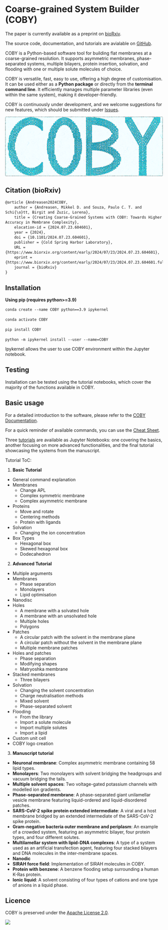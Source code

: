 # Coarse-grained System Builder (COBY)

The paper is currently available as a preprint on [bioRxiv](https://www.biorxiv.org/content/10.1101/2024.07.23.604601v1).

The source code, documentation, and tutorials are avialable on [GitHub](https://github.com/MikkelDA/COBY).

COBY is a Python-based software tool for building flat membranes at a coarse-grained resolution. It supports asymmetric membranes, phase-separated systems, multiple bilayers, protein insertion, solvation, and flooding with one or multiple solute molecules of choice.

COBY is versatile, fast, easy to use, offering a high degree of customisation. It can be used either as a **Python package** or directly from the **terminal command line**. It efficiently manages multiple parameter libraries (even within the same system), making it developer-friendly. 

COBY is continuously under development, and we welcome suggestions for new features, which should be submitted under [Issues](https://github.com/MikkelDA/COBY/issues). 

![](https://github.com/MikkelDA/COBY/raw/master/figures/COBY_Logo.png)

## Citation (bioRxiv)
```
@article {Andreasen2024COBY,
	author = {Andreasen, Mikkel D. and Souza, Paulo C. T. and Schi{\o}tt, Birgit and Zuzic, Lorena},
	title = {Creating Coarse-Grained Systems with COBY: Towards Higher Accuracy in Membrane Complexity},
	elocation-id = {2024.07.23.604601},
	year = {2024},
	doi = {10.1101/2024.07.23.604601},
	publisher = {Cold Spring Harbor Laboratory},
	URL = {https://www.biorxiv.org/content/early/2024/07/23/2024.07.23.604601},
	eprint = {https://www.biorxiv.org/content/early/2024/07/23/2024.07.23.604601.full.pdf},
	journal = {bioRxiv}
}
```

## Installation 

**Using pip (requires python>=3.9)**

    conda create --name COBY python==3.9 ipykernel

    conda activate COBY

    pip install COBY

    python -m ipykernel install --user --name=COBY

Ipykernel allows the user to use COBY environment within the Jupyter notebook.

## Testing

Installation can be tested using the tutorial notebooks, which cover the majority of the functions available in COBY.   

## Basic usage 

For a detailed introduction to the software, please refer to the [COBY Documentation](https://github.com/MikkelDA/COBY/blob/master/COBY_Documentation.pdf).

For a quick reminder of available commands, you can use the [Cheat Sheet](https://github.com/MikkelDA/COBY/blob/master/COBY_CHEAT_SHEET.pdf).

Three [tutorials](https://github.com/MikkelDA/COBY/tree/master/Tutorial) are available as Jupyter Notebooks: one covering the basics, another focusing on more advanced functionalities, and the final tutorial showcasing the systems from the manuscript.

Tutorial ToC:

1. **Basic Tutorial**

* General command explanation
* Membranes
    * Change APL
    * Complex symmetric membrane
    * Complex asymmetric membrane
* Proteins
    * Move and rotate
    * Centering methods
    * Protein with ligands
* Solvation
    * Changing the ion concentration
* Box Types
    * Hexagonal box
    * Skewed hexagonal box
    * Dodecahedron

2. **Advanced Tutorial**

* Multiple arguments
* Membranes
    * Phase separation
    * Monolayers
    * Lipid optimisation
* Nanodisc
* Holes
    * A membrane with a solvated hole
    * A membrane with an unsolvated hole
    * Multiple holes
    * Polygons
* Patches
    * A circular patch with the solvent in the membrane plane
    * A circular patch without the solvent in the membrane plane
    * Multiple membrane patches
* Holes and patches
    * Phase separation
    * Modifying shapes
    * Matryoshka membrane
* Stacked membranes
    * Three bilayers
* Solvation
    * Changing the solvent concentration
    * Charge neutralisation methods
    * Mixed solvent
    * Phase-separated solvent
* Flooding
	* From the library
	* Import a solute molecule
	* Import multiple solutes
	* Import a lipid
* Custom unit cell
* COBY logo creation

3. **Manuscript tutorial**

* **Neuronal membrane**: Complex asymmetric membrane containing 58 lipid types.
* **Monolayers**: Two monolayers with solvent bridging the headgroups and vacuum bridging the tails.
* **Multiple solvent spaces**: Two voltage-gated potassium channels with modelled ion gradients.
* **Phase-separated membrane**: A phase-separated giant unilamellar vesicle membrane featuring liquid-ordered and liquid-disordered patches.
* **SARS-CoV-2 spike protein extended intermediate**: A viral and a host membrane bridged by an extended intermediate of the SARS-CoV-2 spike protein.
* **Gram-negative bacteria outer membrane and periplasm**: An example of a crowded system, featuring an asymmetric bilayer, four protein types, and four different solutes.
* **Multilamellar system with lipid-DNA complexes**: A type of a system used as an artificial transfection agent, featuring four stacked bilayers and DNA molecules in the inter-membrane spaces. 
* **Nanodic**
* **SIRAH force field**: Implementation of SIRAH molecules in COBY. 
* **Protein with benzene**: A benzene flooding setup surrounding a human K-Ras protein. 
* **Ionic liquid**: A solvent consisting of four types of cations and one type of anions in a liquid phase. 

## Licence

COBY is preserved under the [Apache License 2.0](https://github.com/MikkelDA/COBY/blob/main/LICENSE).

![](https://github.com/MikkelDA/COBY/raw/master/figures/membrane_protein.png)

